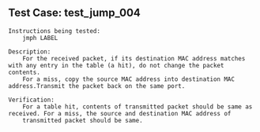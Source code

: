 Test Case: test_jump_004
------------------------

    Instructions being tested:
        jmph LABEL

    Description:
        For the received packet, if its destination MAC address matches with any entry in the table (a hit), do not change the packet contents.
        For a miss, copy the source MAC address into destination MAC address.Transmit the packet back on the same port.

    Verification:
        For a table hit, contents of transmitted packet should be same as received. For a miss, the source and destination MAC address of
        transmitted packet should be same.
